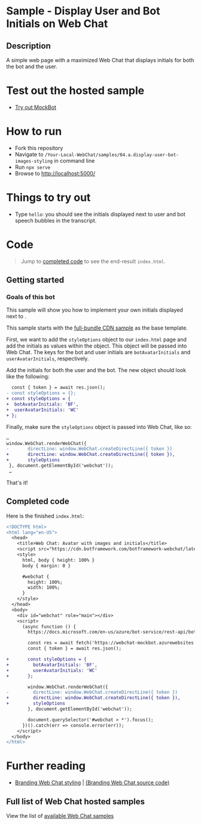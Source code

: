 # Sample - Display User and Bot Initials on Web Chat

## Description

A simple web page with a maximized Web Chat that displays initials for both the bot and the user.

# Test out the hosted sample

-  [Try out MockBot](https://microsoft.github.io/BotFramework-WebChat/04.a.display-user-bot-initials-styling)

# How to run

-  Fork this repository
-  Navigate to `/Your-Local-WebChat/samples/04.a.display-user-bot-images-styling` in command line
-  Run `npx serve`
-  Browse to [http://localhost:5000/](http://localhost:5000/)

# Things to try out

-  Type `hello`: you should see the initials displayed next to user and bot speech bubbles in the transcript.

# Code

> Jump to [completed code](#completed-code) to see the end-result `index.html`.

## Getting started

### Goals of this bot

This sample will show you how to implement your own initials displayed next to .

This sample starts with the [full-bundle CDN sample](./../01.a.getting-started-full-bundle/README.md) as the base template.

First, we want to add the `styleOptions` object to our `index.html` page and add the initials as values within the object. This object will be passed into Web Chat. The keys for the bot and user initials are `botAvatarInitials` and `userAvatarInitials`, respectively.

Add the initials for both the user and the bot. The new object should look like the following:

```diff
  const { token } = await res.json();
- const styleOptions = {};
+ const styleOptions = {
+  botAvatarInitials: 'BF',
+  userAvatarInitials: 'WC'
+ };
```

Finally, make sure the `styleOptions` object is passed into Web Chat, like so:

```diff
…
window.WebChat.renderWebChat({
-       directLine: window.WebChat.createDirectLine({ token })
+       directLine: window.WebChat.createDirectLine({ token }),
+       styleOptions
 }, document.getElementById('webchat'));
 …
```

That's it!

## Completed code

Here is the finished `index.html`:

```diff
<!DOCTYPE html>
<html lang="en-US">
  <head>
    <title>Web Chat: Avatar with images and initials</title>
    <script src="https://cdn.botframework.com/botframework-webchat/latest/webchat.js"></script>
    <style>
      html, body { height: 100% }
      body { margin: 0 }

      #webchat {
        height: 100%;
        width: 100%;
      }
    </style>
  </head>
  <body>
    <div id="webchat" role="main"></div>
    <script>
      (async function () {
        https://docs.microsoft.com/en-us/azure/bot-service/rest-api/bot-framework-rest-direct-line-3-0-authentication

        const res = await fetch('https://webchat-mockbot.azurewebsites.net/directline/token', { method: 'POST' });
        const { token } = await res.json();

+       const styleOptions = {
+         botAvatarInitials: 'BF',
+         userAvatarInitials: 'WC'
+       };

        window.WebChat.renderWebChat({
-         directLine: window.WebChat.createDirectLine({ token })
+         directLine: window.WebChat.createDirectLine({ token }),
+         styleOptions
        }, document.getElementById('webchat'));

        document.querySelector('#webchat > *').focus();
      })().catch(err => console.error(err));
    </script>
  </body>
</html>
```

# Further reading

-  [Branding Web Chat styling](https://microsoft.github.io/BotFramework-WebChat/05.a.branding-webchat-styling) | [(Branding Web Chat source code)](https://github.com/Microsoft/BotFramework-WebChat/tree/master/samples/05.a.branding-webchat-styling/)

## Full list of Web Chat hosted samples

View the list of [available Web Chat samples](https://github.com/Microsoft/BotFramework-WebChat/tree/master/samples)
